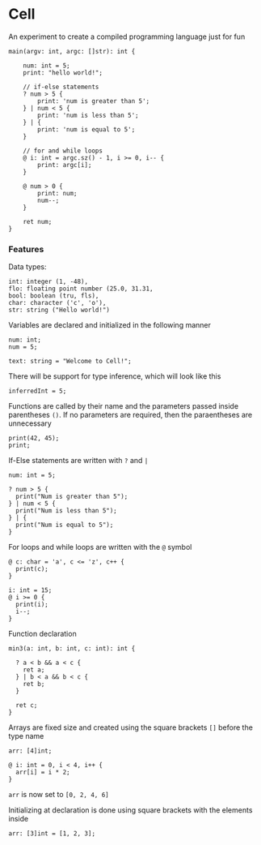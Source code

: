# Cell

An experiment to create a compiled programming language just for fun

```
main(argv: int, argc: []str): int {

    num: int = 5;
    print: "hello world!";

    // if-else statements
    ? num > 5 {
        print: 'num is greater than 5';
    } | num < 5 {
        print: 'num is less than 5';
    } | {
        print: 'num is equal to 5';
    }

    // for and while loops
    @ i: int = argc.sz() - 1, i >= 0, i-- {
        print: argc[i];
    }

    @ num > 0 {
        print: num;
        num--;
    }

    ret num;
}
```

### Features

Data types:

```
int: integer (1, -48),
flo: floating point number (25.0, 31.31,
bool: boolean (tru, fls),
char: character ('c', 'o'),
str: string ("Hello world!")
```

Variables are declared and initialized in the following manner

```
num: int;
num = 5;

text: string = "Welcome to Cell!";
```

There will be support for type inference, which will look like this

```
inferredInt = 5;
```

Functions are called by their name and the parameters passed inside parentheses `()`.
If no parameters are required, then the paraentheses are unnecessary

```
print(42, 45);
print;
```

If-Else statements are written with `?` and `|`

```
num: int = 5;

? num > 5 {
  print("Num is greater than 5");
} | num < 5 {
  print("Num is less than 5");
} | {
  print("Num is equal to 5");
}
```

For loops and while loops are written with the `@` symbol

```
@ c: char = 'a', c <= 'z', c++ {
  print(c);
}

i: int = 15;
@ i >= 0 {
  print(i);
  i--;
}
```

Function declaration

```
min3(a: int, b: int, c: int): int {

  ? a < b && a < c {
    ret a;
  } | b < a && b < c {
    ret b;
  }

  ret c;
}
```

Arrays are fixed size and created using the square brackets `[]` before the type name

```
arr: [4]int;

@ i: int = 0, i < 4, i++ {
  arr[i] = i * 2;
}
```

`arr` is now set to `[0, 2, 4, 6]`

Initializing at declaration is done using square brackets with the elements inside

```
arr: [3]int = [1, 2, 3];
```
